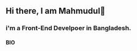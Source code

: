 ## Hi there, I am Mahmudul👋
<h3><a>i'm a Front-End Develpoer in Bangladesh.</a></h3>

<p><h4>BIO</h4></p>
<!--


Here are some ideas to get you started:

- 🔭 I’m currently working on ...
- 🌱 I’m currently learning ...
- 👯 I’m looking to collaborate on ...
- 🤔 I’m looking for help with ...
- 💬 Ask me about ...
- 📫 How to reach me: ...
- 😄 Pronouns: ...
- ⚡ Fun fact: ...
-->
